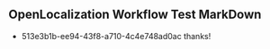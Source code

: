 ## OpenLocalization Workflow Test MarkDown
* 513e3b1b-ee94-43f8-a710-4c4e748ad0ac 
thanks!<!--HONumber=Mar16_HO2-->
